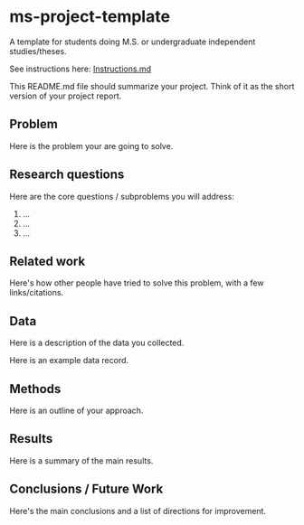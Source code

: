 # ms-project-template
A template for students doing M.S. or undergraduate independent studies/theses.

See instructions here: [Instructions.md](Instructions.md)

This README.md file should summarize your project. Think of it as the short version of your project report.

## Problem

Here is the problem your are going to solve.

## Research questions

Here are the core questions / subproblems you will address:

1. ...
2. ...
3. ...

## Related work

Here's how other people have tried to solve this problem, with a few links/citations. 

## Data

Here is a description of the data you collected.

Here is an example data record.

## Methods

Here is an outline of your approach.

## Results

Here is a summary of the main results.

## Conclusions / Future Work

Here's the main conclusions and a list of directions for improvement.

